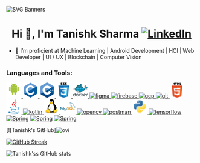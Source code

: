 
![SVG Banners](https://svg-banners.vercel.app/api?type=luminance&text1=TheAp0cryphal&width=1200&height=400)

<h1 align="center">Hi 👋, I'm Tanishk Sharma <a href="https://www.linkedin.com/in/tanishk-sharma-8aa826183/" target="_blank"><img src="https://img.shields.io/badge/LinkedIn-%230077B5.svg?&style=flat-square&logo=linkedin&logoColor=white" alt="LinkedIn"></a> </h1>

- 👀 I’m proficient at Machine Learning | Android Development | HCI | Web Developer | UI / UX | Blockchain | Computer Vision

<h3 align="left">Languages and Tools:</h3>
<p align="left"> 
 
  <a href="https://developer.android.com" target="_blank" rel="noreferrer"> <img src="https://raw.githubusercontent.com/devicons/devicon/master/icons/android/android-original-wordmark.svg" alt="android" width="40" height="40"/> </a> <a href="https://www.cprogramming.com/" target="_blank" rel="noreferrer"> <img src="https://raw.githubusercontent.com/devicons/devicon/master/icons/c/c-original.svg" alt="c" width="40" height="40"/> </a> <a href="https://www.w3schools.com/cpp/" target="_blank" rel="noreferrer"> <img src="https://raw.githubusercontent.com/devicons/devicon/master/icons/cplusplus/cplusplus-original.svg" alt="cplusplus" width="40" height="40"/> </a> <a href="https://www.w3schools.com/css/" target="_blank" rel="noreferrer"> <img src="https://raw.githubusercontent.com/devicons/devicon/master/icons/css3/css3-original-wordmark.svg" alt="css3" width="40" height="40"/> </a> <a href="https://www.docker.com/" target="_blank" rel="noreferrer"> <img src="https://raw.githubusercontent.com/devicons/devicon/master/icons/docker/docker-original-wordmark.svg" alt="docker" width="40" height="40"/> </a>  <a href="https://www.figma.com/" target="_blank" rel="noreferrer"> <img src="https://www.vectorlogo.zone/logos/figma/figma-icon.svg" alt="figma" width="40" height="40"/> </a>  <a href="https://firebase.google.com/" target="_blank" rel="noreferrer"> <img src="https://www.vectorlogo.zone/logos/firebase/firebase-icon.svg" alt="firebase" width="40" height="40"/> </a> <a href="https://cloud.google.com" target="_blank" rel="noreferrer"> <img src="https://www.vectorlogo.zone/logos/google_cloud/google_cloud-icon.svg" alt="gcp" width="40" height="40"/> </a>  <a href="https://git-scm.com/" target="_blank" rel="noreferrer"> <img src="https://www.vectorlogo.zone/logos/git-scm/git-scm-icon.svg" alt="git" width="40" height="40"/> </a> <a href="https://www.w3.org/html/" target="_blank" rel="noreferrer"> <img src="https://raw.githubusercontent.com/devicons/devicon/master/icons/html5/html5-original-wordmark.svg" alt="html5" width="40" height="40"/> </a> <a href="https://www.java.com" target="_blank" rel="noreferrer"> <img src="https://raw.githubusercontent.com/devicons/devicon/master/icons/java/java-original.svg" alt="java" width="40" height="40"/> </a> <a href="https://kotlinlang.org" target="_blank" rel="noreferrer"> <img src="https://www.vectorlogo.zone/logos/kotlinlang/kotlinlang-icon.svg" alt="kotlin" width="40" height="40"/> </a> <a href="https://www.linux.org/" target="_blank" rel="noreferrer"> <img src="https://raw.githubusercontent.com/devicons/devicon/master/icons/linux/linux-original.svg" alt="linux" width="40" height="40"/> </a>
  <a href="https://www.mysql.com/" target="_blank" rel="noreferrer"> <img src="https://raw.githubusercontent.com/devicons/devicon/master/icons/mysql/mysql-original-wordmark.svg" alt="mysql" width="40" height="40"/> </a>  <a href="https://opencv.org/" target="_blank" rel="noreferrer"> <img src="https://www.vectorlogo.zone/logos/opencv/opencv-icon.svg" alt="opencv" width="40" height="40"/> </a>   <a href="https://postman.com" target="_blank" rel="noreferrer"> <img src="https://www.vectorlogo.zone/logos/getpostman/getpostman-icon.svg" alt="postman" width="40" height="40"/> </a>  <a href="https://www.python.org" target="_blank" rel="noreferrer"> <img src="https://raw.githubusercontent.com/devicons/devicon/master/icons/python/python-original.svg" alt="python" width="40" height="40"/> </a>  <a href="https://www.tensorflow.org" target="_blank" rel="noreferrer"> <img src="https://www.vectorlogo.zone/logos/tensorflow/tensorflow-icon.svg" alt="tensorflow" width="40" height="40"/> </a>
 <a href="https://spring.io/" title="Spring"><img src="https://github.com/get-icon/geticon/raw/master/icons/spring.svg" alt="Spring" width="40" height="40"></a> 
 <a href="https://www.haskell.org/"><img src="https://github.com/get-icon/geticon/blob/master/icons/haskell-icon.svg" alt="Spring" width="40" height="40"></a> <a href="https://flask.palletsprojects.com/en/2.2.x/" ><img src="https://github.com/get-icon/geticon/blob/master/icons/flask.svg" alt="Spring" width="40" height="40"></a>

  
<!---- [![Tanishk's GitHub](https://activity-graph.herokuapp.com/graph?username=TheAp0cryphal&&theme=xcode)](https://github.com/TheAp0cryphal)--->
[![Tanishk's GitHub]<img src="https://github-readme-stats.vercel.app/api/top-langs?username=TheAp0cryphal&show_icons=true&locale=en&layout=compact&theme=chartreuse-dark" alt="ovi" />


<!----  ![GitHub Streak](https://github-readme-stats.vercel.app/api?username=TheAp0cryphal&show_icons=true&locale=en&theme=tokyonight)  --->
[![GitHub Streak](http://github-readme-streak-stats.herokuapp.com?user=TheAp0cryphal&&theme=tokyonight)](https://git.io/streak-stats)
</div>

![Tanishk'ss GitHub stats]([https://github-readme-stats.vercel.app/api?username=theap0cryphal&show_icons=true&theme=radical](https://github-readme-stats.vercel.app/api?username=theap0cryphal&show_icons=true&theme=tokyonight&include_all_commits=true&rank_icon=github))
 
<!---
TheAp0cryphal/TheAp0cryphal is a ✨ special ✨ repository because its `README.md` (this file) appears on your GitHub profile.
You can click the Preview link to take a look at your changes.
--->
